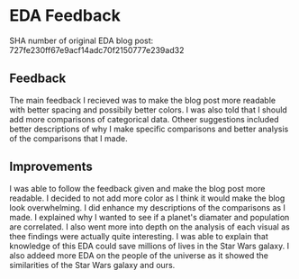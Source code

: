 # EDA Feedback

SHA number of original EDA blog post: 727fe230ff67e9acf14adc70f2150777e239ad32

## Feedback

The main feedback I recieved was to make the blog post more readable with better spacing and possibily better colors. I was also told that I should add more comparisons of categorical data. Otheer suggestions included better descriptions of why I make specific comparisons and better analysis of the comparisons that I made.

## Improvements

I was able to follow the feedback given and make the blog post more readable. I decided to not add more color as I think it would make the blog look overwhelming. I did enhance my descriptions of the comparisons as I made. I explained why I wanted to see if a planet's diamater and population are correlated. I also went more into depth on the analysis of each visual as thee findings were actually quite interesting. I was able to explain that knowledge of this EDA could save millions of lives in the Star Wars galaxy. I also addeed more EDA on the people of the universe as it showed the similarities of the Star Wars galaxy and ours.
